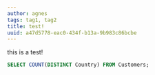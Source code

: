 ```yaml
---
author: agnes
tags: tag1, tag2
title: test!
uuid: a47d5778-eac0-434f-b13a-9b983c86bcbe
---
```


this is a test!

```sql
SELECT COUNT(DISTINCT Country) FROM Customers;
```